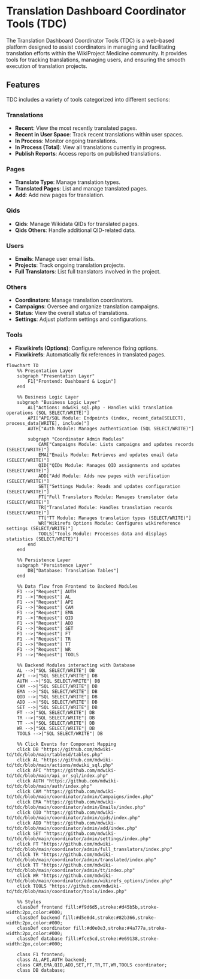 # Translation Dashboard Coordinator Tools (TDC)

The Translation Dashboard Coordinator Tools (TDC) is a web-based platform designed to assist coordinators in managing and facilitating translation efforts within the WikiProject Medicine community. It provides tools for tracking translations, managing users, and ensuring the smooth execution of translation projects.

## Features

TDC includes a variety of tools categorized into different sections:

### **Translations**
- **Recent**: View the most recently translated pages.
- **Recent in User Space**: Track recent translations within user spaces.
- **In Process**: Monitor ongoing translations.
- **In Process (Total)**: View all translations currently in progress.
- **Publish Reports**: Access reports on published translations.

### **Pages**
- **Translate Type**: Manage translation types.
- **Translated Pages**: List and manage translated pages.
- **Add**: Add new pages for translation.

### **Qids**
- **Qids**: Manage Wikidata QIDs for translated pages.
- **Qids Others**: Handle additional QID-related data.

### **Users**
- **Emails**: Manage user email lists.
- **Projects**: Track ongoing translation projects.
- **Full Translators**: List full translators involved in the project.

### **Others**
- **Coordinators**: Manage translation coordinators.
- **Campaigns**: Oversee and organize translation campaigns.
- **Status**: View the overall status of translations.
- **Settings**: Adjust platform settings and configurations.

### **Tools**
- **Fixwikirefs (Options)**: Configure reference fixing options.
- **Fixwikirefs**: Automatically fix references in translated pages.


```mermaid
flowchart TD
    %% Presentation Layer
    subgraph "Presentation Layer"
        F1["Frontend: Dashboard & Login"]
    end

    %% Business Logic Layer
    subgraph "Business Logic Layer"
        AL["Actions: mdwiki_sql.php - Handles wiki translation operations (SQL SELECT/WRITE)"]
        API["API/SQL Module: Endpoints (index, recent_data[SELECT], process_data[WRITE], include)"]
        AUTH["Auth Module: Manages authentication (SQL SELECT/WRITE)"]

        subgraph "Coordinator Admin Modules"
            CAM["Campaigns Module: Lists campaigns and updates records (SELECT/WRITE)"]
            EMA["Emails Module: Retrieves and updates email data (SELECT/WRITE)"]
            QID["QIDs Module: Manages QID assignments and updates (SELECT/WRITE)"]
            ADD["Add Module: Adds new pages with verification (SELECT/WRITE)"]
            SET["Settings Module: Reads and updates configuration (SELECT/WRITE)"]
            FT["Full Translators Module: Manages translator data (SELECT/WRITE)"]
            TR["Translated Module: Handles translation records (SELECT/WRITE)"]
            TT["TT Module: Manages translation types (SELECT/WRITE)"]
            WR["Wikirefs Options Module: Configures wikireference settings (SELECT/WRITE)"]
            TOOLS["Tools Module: Processes data and displays statistics (SELECT/WRITE)"]
        end
    end

    %% Persistence Layer
    subgraph "Persistence Layer"
        DB["Database: Translation Tables"]
    end

    %% Data flow from Frontend to Backend Modules
    F1 -->|"Request"| AUTH
    F1 -->|"Request"| AL
    F1 -->|"Request"| API
    F1 -->|"Request"| CAM
    F1 -->|"Request"| EMA
    F1 -->|"Request"| QID
    F1 -->|"Request"| ADD
    F1 -->|"Request"| SET
    F1 -->|"Request"| FT
    F1 -->|"Request"| TR
    F1 -->|"Request"| TT
    F1 -->|"Request"| WR
    F1 -->|"Request"| TOOLS

    %% Backend Modules interacting with Database
    AL -->|"SQL SELECT/WRITE"| DB
    API -->|"SQL SELECT/WRITE"| DB
    AUTH -->|"SQL SELECT/WRITE"| DB
    CAM -->|"SQL SELECT/WRITE"| DB
    EMA -->|"SQL SELECT/WRITE"| DB
    QID -->|"SQL SELECT/WRITE"| DB
    ADD -->|"SQL SELECT/WRITE"| DB
    SET -->|"SQL SELECT/WRITE"| DB
    FT -->|"SQL SELECT/WRITE"| DB
    TR -->|"SQL SELECT/WRITE"| DB
    TT -->|"SQL SELECT/WRITE"| DB
    WR -->|"SQL SELECT/WRITE"| DB
    TOOLS -->|"SQL SELECT/WRITE"| DB

    %% Click Events for Component Mapping
    click DB "https://github.com/mdwiki-td/tdc/blob/main/tablesd/tables.php"
    click AL "https://github.com/mdwiki-td/tdc/blob/main/actions/mdwiki_sql.php"
    click API "https://github.com/mdwiki-td/tdc/blob/main/api_or_sql/index.php"
    click AUTH "https://github.com/mdwiki-td/tdc/blob/main/auth/index.php"
    click CAM "https://github.com/mdwiki-td/tdc/blob/main/coordinator/admin/Campaigns/index.php"
    click EMA "https://github.com/mdwiki-td/tdc/blob/main/coordinator/admin/Emails/index.php"
    click QID "https://github.com/mdwiki-td/tdc/blob/main/coordinator/admin/qids/index.php"
    click ADD "https://github.com/mdwiki-td/tdc/blob/main/coordinator/admin/add/index.php"
    click SET "https://github.com/mdwiki-td/tdc/blob/main/coordinator/admin/settings/index.php"
    click FT "https://github.com/mdwiki-td/tdc/blob/main/coordinator/admin/full_translators/index.php"
    click TR "https://github.com/mdwiki-td/tdc/blob/main/coordinator/admin/translated/index.php"
    click TT "https://github.com/mdwiki-td/tdc/blob/main/coordinator/admin/tt/index.php"
    click WR "https://github.com/mdwiki-td/tdc/blob/main/coordinator/admin/wikirefs_options/index.php"
    click TOOLS "https://github.com/mdwiki-td/tdc/blob/main/coordinator/tools/index.php"

    %% Styles
    classDef frontend fill:#f9d6d5,stroke:#d45b5b,stroke-width:2px,color:#000;
    classDef backend fill:#d5e8d4,stroke:#82b366,stroke-width:2px,color:#000;
    classDef coordinator fill:#d0e0e3,stroke:#4a777a,stroke-width:2px,color:#000;
    classDef database fill:#fce5cd,stroke:#e69138,stroke-width:2px,color:#000;

    class F1 frontend;
    class AL,API,AUTH backend;
    class CAM,EMA,QID,ADD,SET,FT,TR,TT,WR,TOOLS coordinator;
    class DB database;
```
